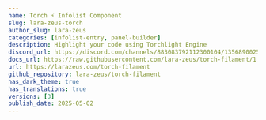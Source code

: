 ```yaml
---
name: Torch ⚡️ Infolist Component
slug: lara-zeus-torch
author_slug: lara-zeus
categories: [infolist-entry, panel-builder]
description: Highlight your code using Torchlight Engine
discord_url: https://discord.com/channels/883083792112300104/1356890025962242069/1356890025962242069
docs_url: https://raw.githubusercontent.com/lara-zeus/torch-filament/1.x/docs/filament.md
url: https://larazeus.com/torch-filament
github_repository: lara-zeus/torch-filament
has_dark_theme: true
has_translations: true
versions: [3]
publish_date: 2025-05-02
---
```

